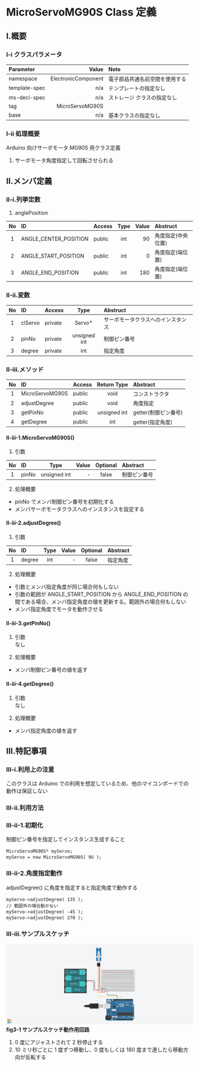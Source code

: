 # MicroServoMG90S Class 定義
## Ⅰ.概要
### Ⅰ-ⅰ クラスパラメータ

|Parameter |Value |Note |
|:---|---:|:---|
|namespace |ElectronicComponent |電子部品共通名前空間を使用する |
|template-spec |n/a |テンプレートの指定なし |
|ms-decl-spec |n/a |ストレージ クラスの指定なし |
|tag |MicroServoMG90S | |
|base |n/a |基本クラスの指定なし |

### Ⅰ-ⅱ 処理概要
Arduino 向けサーボモータ MG90S 用クラス定義 

1. サーボモータ角度指定して回転させられる

## Ⅱ.メンバ定義
### Ⅱ-ⅰ.列挙定数
1. anglePosition

|No |ID |Access |Type |Value |Abstruct |
|:---:|:---|:---|:---:|---:|:---|
|1 |ANGLE_CENTER_POSITION |public |int |90 |角度指定(中央位置) |
|2 |ANGLE_START_POSITION |public |int |0 |角度指定(端位置) |
|3 |ANGLE_END_POSITION |public |int |180 |角度指定(端位置) |

### Ⅱ-ⅱ.変数
|No |ID |Access |Type |Abstruct |
|:---:|:---|:---|:---:|:---|
|1 |clServo |private |Servo* |サーボモータクラスへのインスタンス | 
|2 |pinNo |private |unsigned int |制御ピン番号 | 
|3 |degree |private |int |指定角度 | 

### Ⅱ-ⅲ.メソッド
|No |ID |Access |Return Type |Abstract |
|:---:|:---|:---|:---:|:---|
|1 |MicroServoMG90S |public |void |コンストラクタ |
|2 |adjustDegree |public |void |角度指定 |
|3 |getPinNo |public |unsigned int |getter(制御ピン番号) |
|4 |getDegree |public |int |getter(指定角度) |

#### Ⅱ-ⅲ-1.MicroServoMG90S()
1. 引数

|No |ID |Type |Value |Optional |Abstract |
|:---:|:---|:---:|---:|:---:|:---|
|1 |pinNo |unsigned int |- |false |制御ピン番号 |

2. 処理概要

* pinNo でメンバ制御ピン番号を初期化する
* メンバサーボモータクラスへのインスタンスを設定する

#### Ⅱ-ⅲ-2.adjustDegree()
1. 引数

|No |ID |Type |Value |Optional |Abstract |
|:---:|:---|:---:|---:|:---:|:---|
|1 |degree |int |- |false |指定角度 |

2. 処理概要

* 引数とメンバ指定角度が同じ場合何もしない
* 引数の範囲が ANGLE_START_POSITION から ANGLE_END_POSITION の間である場合、メンバ指定角度の値を更新する。範囲外の場合何もしない
* メンバ指定角度でモータを動作させる

#### Ⅱ-ⅲ-3.getPinNo()
1. 引数  
なし

2. 処理概要

* メンバ制御ピン番号の値を返す

#### Ⅱ-ⅲ-4.getDegree()
1. 引数  
なし

2. 処理概要

* メンバ指定角度の値を返す

## Ⅲ.特記事項
### Ⅲ-ⅰ.利用上の注意
このクラスは Arduino での利用を想定しているため、他のマイコンボードでの動作は保証しない

### Ⅲ-ⅱ.利用方法
### Ⅲ-ⅱ-1.初期化
制御ピン番号を指定してインスタンス生成すること

```
MicroServoMG90S* myServo;
myServo = new MicroServoMG90S( 9U );
```

### Ⅲ-ⅱ-2.角度指定動作
adjustDegree() に角度を指定すると指定角度で動作する

```
myServo->adjustDegree( 135 );
// 範囲外の場合動かない
myServo->adjustDegree( -45 );
myServo->adjustDegree( 270 );
```

### Ⅲ-ⅲ.サンプルスケッチ

![figure3-1](img/MicroServoMG90S.png)  
**fig3-1 サンプルスケッチ動作用回路**  

1. 0 度にアジャストされて 2 秒停止する
2. 10 ミリ秒ごとに 1 度ずつ移動し、0 度もしくは 180 度まで達したら移動方向が反転する
